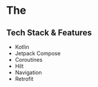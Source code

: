 # The
## Tech Stack & Features
- Kotlin
- Jetpack Compose
- Coroutines
- Hilt
- Navigation
- Retrofit
